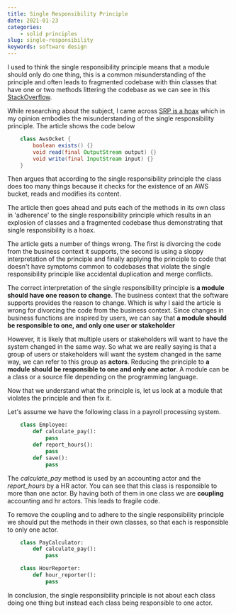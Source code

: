 ```yaml
---
title: Single Responsibility Principle
date: 2021-01-23
categories: 
    - solid principles
slug: single-responsibility
keywords: software design
---
```



I used to think the single responsibility principle means that a module should only do one thing, this is a common misunderstanding of the principle and often leads to fragmented codebase with thin classes that have one or two methods littering the codebase as we can see in this [StackOverflow](https://softwareengineering.stackexchange.com/questions/150760/single-responsibility-principle-how-can-i-avoid-code-fragmentation).

While researching about the subject, I came across [SRP is a hoax](https://www.yegor256.com/2017/12/19/srp-is-hoax.html) which in my opinion embodies the misunderstanding of the single responsibility principle. The article shows the code below

```java
    class AwsOcket {
        boolean exists() {}
        void read(final OutputStream output) {}
        void write(final InputStream input) {}
    }
```

Then argues that according to the single responsibility principle the class does too many things because it checks for the existence of an AWS bucket, reads and modifies its content.

The article then goes ahead and puts each of the methods in its own class in 'adherence' to the single responsibility principle which results in an explosion of classes and a fragmented codebase thus demonstrating that single responsibility is a hoax.

The article gets a number of things wrong. The first is divorcing the code from the business context it supports, the second is using a sloppy interpretation of the principle and finally applying the principle to code that doesn't have symptoms common to codebases that violate the single responsibility principle like accidental duplication and merge conflicts.

The correct interpretation of  the single responsibility principle is **a module should have one reason to change**. The business context that the software supports provides the reason to change. Which is why I said the article is wrong for divorcing the code from the business context. Since changes in business functions are inspired by users, we can say that **a module should be responsible to one, and only one user or stakeholder**

However, it is likely that multiple users or stakeholders will want to have the system changed in the same way. So what we are really saying is that a group of users or stakeholders will want the system changed in the same way, we can refer to this group as **actors**. Reducing the principle to **a module should be responsible to one and only one actor**. A module can be a class or a source file depending on the programming language.

Now that we understand what the principle is, let us look at a module that violates the principle and then fix it.

Let's assume we have the following class in a payroll processing system.

```python
    class Employee:
        def calculate_pay():
            pass
        def report_hours():
            pass
        def save():
            pass
```

The _calculate_pay_ method is used by an accounting actor and the _report_hours_ by a HR actor. You can see that this class is responsible to more than one actor. By having both of them in one class we are **coupling** accounting and hr actors. This leads to fragile code.

To remove the coupling and to adhere to the single responsibility principle we should put the methods in their own classes, so that each is responsible to only one actor.

```python
    class PayCalculator:
        def calculate_pay():
            pass

    class HourReporter:
        def hour_reporter():
            pass
```

In conclusion, the single responsibility principle is not about each class doing one thing but instead each class being responsible to one actor.
